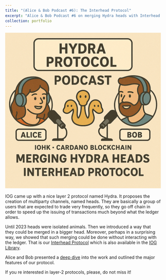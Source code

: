 ```yaml
---
title: "(Alice & Bob Podcast #6): The Interhead Protocol"
excerpt: "Alice & Bob Podcast #6 on merging Hydra heads with Interhead.<br/><img src='/images/portfolio/2025-07-17/episode-six.png' width='500'>"
collection: portfolio
---
```


![](/images/portfolio/2025-07-17/episode-six.png)

IOG came up with a nice layer 2 protocol named Hydra. It proposes the creation of multiparty channels, named heads. They  are basically a group of users that are expected to trade very frequently, so they go off chain in order to speed up  the issuing of transactions much beyond what the ledger allows. 

Until 2023 heads were isolated animals. Then we introduced a way that they could be merged in a bigger head. Moreover,  perhaps in a surprising way, we showed that such merging  could be done without interacting with the ledger. That is our [Interhead Protocol](https://eprint.iacr.org/2023/1027.pdf) which is also available in the [IOG Library](https://iohk.io/jp/research/library/papers/state-machines-across-isomorphic-layer-2-ledgers/). 

Alice and Bob presented a [deep dive](https://youtu.be/jHeOvpaC5HY) into the work and outlined the major features of our protocol. 


If you re interested in layer-2 protocols, please, do not miss it!

